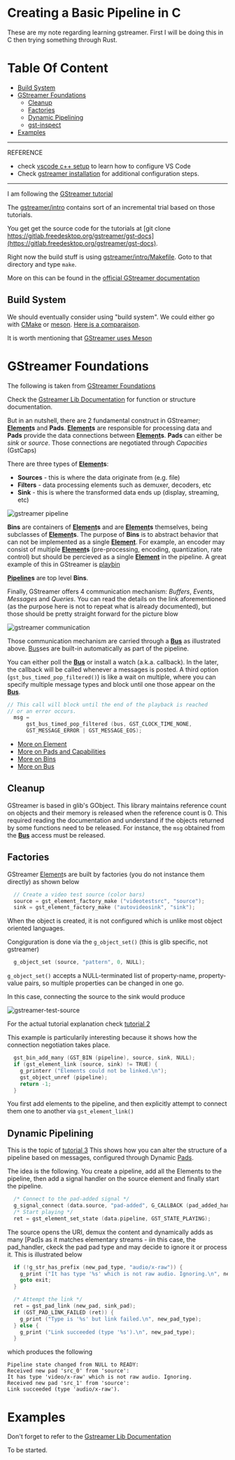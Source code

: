 # Creating a Basic Pipeline in C

These are my note regarding learning gstreamer. First I will be doing this in 
C then trying something through Rust. 

# Table Of Content

- [Build System](#build-system)
- [GStreamer Foundations](#gstreamer-foundations)
  - [Cleanup](#cleanup)
  - [Factories](#factories)
  - [Dynamic Pipelining](#dynamic-pipelining)
  - [gst-inspect](gst-inspect)
- [Examples](examples)

---
REFERENCE

- check [vscode c++ setup](../procedures/5_vscode/c++-setup.md) to learn how to configure VS Code
- Check [gstreamer installation](../procedures/3_gstreamer/installation.md) for 
  additional configuration steps.
---


I am following the [GStreamer tutorial](https://gstreamer.freedesktop.org/documentation/tutorials/index.html)

The [gstreamer/intro](gstreamer/intro) contains sort of an incremental trial based on those tutorials. 

You get get the source code for the tutorials at [git clone https://gitlab.freedesktop.org/gstreamer/gst-docs](https://gitlab.freedesktop.org/gstreamer/gst-docs).



Right now the build stuff is using [gstreamer/intro/Makefile](gstreamer/intro/Makefile). Goto to that directory and type 
``make``. 

More on this can be found in the [official GStreamer documentation](https://gstreamer.freedesktop.org/documentation/installing/on-linux.html) 

## Build System

We should eventually consider using "build system". We could either go with [CMake](https://cmake.org/cmake/help/latest/guide/tutorial/index.html) or [meson](https://mesonbuild.com/). [Here is a comparaison](https://carlosvin.github.io/posts/choosing-modern-cpp-stack/en/).

It is worth mentioning that [GStreamer uses Meson]()




# GStreamer Foundations

The following is taken from [GStreamer Foundations](https://gstreamer.freedesktop.org/documentation/application-development/introduction/basics.html?gi-language=c#)

Check the [Gstreamer Lib Documentation] for function or structure documentation.

But in an nutshell, there are 2 fundamental construct in GStreamer; **[Element]s** and **Pads**. **[Element]s** are responsible for processing 
data and **Pads** provide the data connections between **[Element]s**. **Pads** can either be *sink* or *source*. Those connections are negotiated through *Capacities* (GstCaps)

There are three types of **[Element]s**:

  - **Sources** - this is where the data originate from (e.g. file)
  - **Filters** - data processing elements such as demuxer, decoders, etc
  - **Sink** - this is where the transformed data ends up (display, streaming, etc)

![gstreamer pipeline](images/gstreamer-pipeline.png)

**Bins** are containers of **[Element]s** and are **[Element]s** themselves, being subclasses of **[Element]s**. The purpose of **Bins** is 
to abstract behavior that can not be implemented as a single **[Element]**. For example, an encoder may consist of multiple **[Element]s**
(pre-processing, encoding, quantization, rate control) but should be percieved as a single **[Element]** in the pipeline. A great example 
of this in GStreamer is [playbin](https://gstreamer.freedesktop.org/documentation/playback/playbin.html)

**[Pipeline]s** are top level **Bins**.

Finally, GStreamer offers 4 communication mechanism: *Buffers*, *Events*, *Messages* and *Queries*. You can read the details on the 
link aforementioned (as the purpose here is not to repeat what is already documented), but those should be pretty straight forward
for the picture blow

![gstreamer communication](images/gstreamer-communication.png)

Those communication mechanism are carried through a **[Bus]** as illustrated above. [Bus]ses are built-in automatically as part of the pipeline. 

You can either poll the **[Bus]** or install a watch (a.k.a. callback). In the later, the callback will be called whenever a messages is posted. A third option (``gst_bus_timed_pop_filtered()``) is like a wait on multiple,
where you can specify multiple message types and block until one those appear on the **[Bus]**. 

```C
// This call will block until the end of the playback is reached 
// or an error occurs.
  msg =
      gst_bus_timed_pop_filtered (bus, GST_CLOCK_TIME_NONE,
      GST_MESSAGE_ERROR | GST_MESSAGE_EOS);

```

- [More on Element](https://gstreamer.freedesktop.org/documentation/application-development/basics/elements.html)
- [More on Pads and Capabilities](https://gstreamer.freedesktop.org/documentation/application-development/basics/pads.html)
- [More on Bins](https://gstreamer.freedesktop.org/documentation/application-development/basics/bins.html)
- [More on Bus](https://gstreamer.freedesktop.org/documentation/application-development/basics/bus.html)

## Cleanup

GStreamer is based in glib's GObject. This library maintains reference 
count on objects and their memory is released when the reference count 
is 0. This required reading the documentation and understand if the
objects returned by some functions need to be released. For instance, 
the ``msg`` obtained from the **[Bus]** access must be released.

## Factories

GStreamer [Element]s are built by factories (you do not instance
them directly) as shown below

```C
  // Create a video test source (color bars)
  source = gst_element_factory_make ("videotestsrc", "source");
  sink = gst_element_factory_make ("autovideosink", "sink");
```
When the object is created, it is not configured which is unlike 
most object oriented languages. 

Congiguration is done via the ``g_object_set()`` (this is glib specific, not gstreamer)

```C
  g_object_set (source, "pattern", 0, NULL);
```

``g_object_set()`` accepts a NULL-terminated list of property-name, property-value pairs, so multiple properties can be changed in one go.

In this case, connecting the source to the sink would produce

![gstreamer-test-source](images/gstreamer-test-source.png)

For the actual tutorial explanation check [tutorial 2](https://gstreamer.freedesktop.org/documentation/tutorials/basic/concepts.html#)

This example is particularily interesting because it shows how the 
connection negotiation takes place. 

```C 
  gst_bin_add_many (GST_BIN (pipeline), source, sink, NULL);
  if (gst_element_link (source, sink) != TRUE) {
    g_printerr ("Elements could not be linked.\n");
    gst_object_unref (pipeline);
    return -1;
  }
```
You first add elements to the pipeline, and then explicitly attempt
to connect them one to another via ``gst_element_link()``

## Dynamic Pipelining 

This is the topic of [tutorial 3](https://gstreamer.freedesktop.org/documentation/tutorials/basic/dynamic-pipelines.html)
This shows how you can alter the structure of a pipeline based on messages, configured through Dynamic 
[Pads].

The idea is the following. You create a pipeline, add all the Elements to the pipeline, then add a signal handler
on the source element and finally start the pipeline. 

```C
  /* Connect to the pad-added signal */
  g_signal_connect (data.source, "pad-added", G_CALLBACK (pad_added_handler), &data);
  /* Start playing */
  ret = gst_element_set_state (data.pipeline, GST_STATE_PLAYING);  
```

The source opens the URI, demux the content and dynamically adds as many [Pad]s as it matches elementary 
streams - iin this case, the pad_handler, ckeck the pad pad type and may decide to ignore it or process
it. This is illustrated below

```C
  if (!g_str_has_prefix (new_pad_type, "audio/x-raw")) {
    g_print ("It has type '%s' which is not raw audio. Ignoring.\n", new_pad_type);
    goto exit;
  }

  /* Attempt the link */
  ret = gst_pad_link (new_pad, sink_pad);
  if (GST_PAD_LINK_FAILED (ret)) {
    g_print ("Type is '%s' but link failed.\n", new_pad_type);
  } else {
    g_print ("Link succeeded (type '%s').\n", new_pad_type);
  }

```
which produces the following

```text
Pipeline state changed from NULL to READY:
Received new pad 'src_0' from 'source':
It has type 'video/x-raw' which is not raw audio. Ignoring.
Received new pad 'src_1' from 'source':
Link succeeded (type 'audio/x-raw').
```



# Examples

Don't forget to refer to the [Gstreamer Lib Documentation]

To be started.


[Gstreamer Lib Documentation]: https://gstreamer.freedesktop.org/documentation/libs.html
[Bus]: https://gstreamer.freedesktop.org/documentation/gstreamer/gstbus.html?gi-language=c#GstBus
[Element]: https://gstreamer.freedesktop.org/documentation/gstreamer/gstelement.html?gi-language=c#GstElement
[Pipeline]: https://gstreamer.freedesktop.org/documentation/gstreamer/gstpipeline.html?gi-language=c#GstPipeline
[Pads]: https://gstreamer.freedesktop.org/documentation/gstreamer/gstpad.html?gi-language=c#GstPad